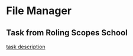 # File Manager  
## Task from Roling Scopes School  
[task description](https://github.com/AlreadyBored/nodejs-assignments/blob/main/assignments/file-manager/assignment.md)  
